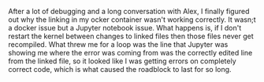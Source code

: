After a lot of debugging and a long conversation with Alex, I finally figured out why the linking in my ocker container wasn't working correctly. It wasn;t a docker issue but a Jupyter notebook issue. What happens is, if I don't restart the kernel between changes to linked files then those files never get recompiled. What threw me for a loop was the line that Jupyter was showing me where the error was coming from was the correctly edited line from the linked file, so it looked like I was getting errors on completely correct code, which is what caused the roadblock to last for so long.
